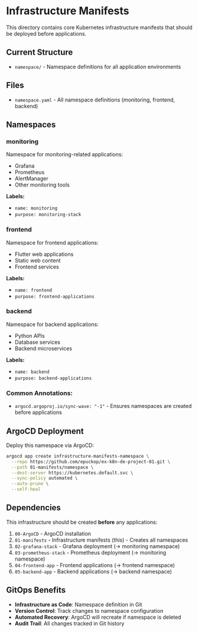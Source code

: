 # Infrastructure Manifests

This directory contains core Kubernetes infrastructure manifests that should be deployed before applications.

## Current Structure

- `namespace/` - Namespace definitions for all application environments

## Files

- `namespace.yaml` - All namespace definitions (monitoring, frontend, backend)

## Namespaces

### monitoring
Namespace for monitoring-related applications:
- Grafana
- Prometheus  
- AlertManager
- Other monitoring tools

**Labels:**
- `name: monitoring`
- `purpose: monitoring-stack`

### frontend
Namespace for frontend applications:
- Flutter web applications
- Static web content
- Frontend services

**Labels:**
- `name: frontend`
- `purpose: frontend-applications`

### backend  
Namespace for backend applications:
- Python APIs
- Database services
- Backend microservices

**Labels:**
- `name: backend`
- `purpose: backend-applications`

### Common Annotations:
- `argocd.argoproj.io/sync-wave: "-1"` - Ensures namespaces are created before applications

## ArgoCD Deployment

Deploy this namespace via ArgoCD:

```bash
argocd app create infrastructure-manifests-namespace \
  --repo https://github.com/epuckop/ex-k8n-de-project-01.git \
  --path 01-manifests/namespace \
  --dest-server https://kubernetes.default.svc \
  --sync-policy automated \
  --auto-prune \
  --self-heal
```

## Dependencies

This infrastructure should be created **before** any applications:
1. `00-ArgoCD` - ArgoCD installation
2. `01-manifests` - Infrastructure manifests (this) - Creates all namespaces
3. `02-grafana-stack` - Grafana deployment (→ monitoring namespace)
4. `03-prometheus-stack` - Prometheus deployment (→ monitoring namespace)
5. `04-frontend-app` - Frontend applications (→ frontend namespace)
6. `05-backend-app` - Backend applications (→ backend namespace)

## GitOps Benefits

- **Infrastructure as Code**: Namespace definition in Git
- **Version Control**: Track changes to namespace configuration
- **Automated Recovery**: ArgoCD will recreate if namespace is deleted
- **Audit Trail**: All changes tracked in Git history